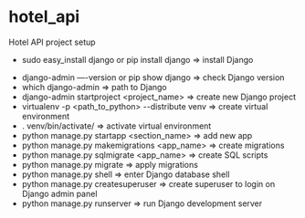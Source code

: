 # hotel_api
Hotel API project setup

* sudo easy_install django or pip install django 	      => install Django
- django-admin —-version or pip show django 		        => check Django version
- which django-admin 					                          => path to Django
- django-admin startproject <project_name> 		          => create new Django project
- virtualenv -p <path_to_python> --distribute venv 	    => create virtual environment
- . venv/bin/activate/					                        => activate virtual environment
- python manage.py startapp <section_name>		          => add new app
- python manage.py makemigrations <app_name>		        => create migrations
- python manage.py sqlmigrate <app_name> <version>	    => create SQL scripts
- python manage.py migrate				                      => apply migrations
- python manage.py shell				                        => enter Django database shell
- python manage.py createsuperuser			                => create superuser to login on Django admin panel
- python manage.py runserver				                    => run Django development server
